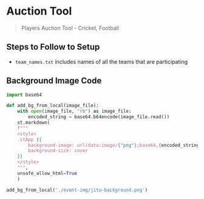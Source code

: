 # Auction Tool

> Players Auction Tool - Cricket, Football

## Steps to Follow to Setup

- `team_names.txt` includes names of all the teams that are participating


## Background Image Code

```python
import base64

def add_bg_from_local(image_file):
    with open(image_file, "rb") as image_file:
        encoded_string = base64.b64encode(image_file.read())
    st.markdown(
    f"""
    <style>
    .stApp {{
        background-image: url(data:image/{"png"};base64,{encoded_string.decode()});
        background-size: cover
    }}
    </style>
    """,
    unsafe_allow_html=True
    )

add_bg_from_local('./event-img/jito-background.png')   
```
